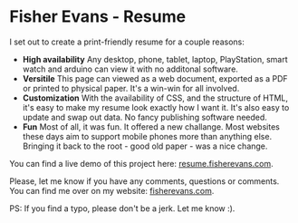 # Fisher Evans - Resume

I set out to create a print-friendly resume for a couple reasons:

* __High availability__ Any desktop, phone, tablet, laptop, PlayStation, smart watch and arduino can view it with no additonal software.
* __Versitile__ This page can viewed as a web document, exported as a PDF or printed to physical paper. It's a win-win for all involved.
* __Customization__ With the availability of CSS, and the structure of HTML, it's easy to make my resume look exactly how I want it. It's also easy to update and swap out data. No fancy publishing software needed.
* __Fun__ Most of all, it was fun. It offered a new challange. Most websites these days aim to support mobile phones more than anything else. Bringing it back to the root - good old paper - was a nice change.

You can find a live demo of this project here: [resume.fisherevans.com](http://resume.fisherevans.com/).

Please, let me know if you have any comments, questions or comments. You can find me over on my website: [fisherevans.com](http://www.fisherevans.com/).

PS: If you find a typo, please don't be a jerk. Let me know :).
